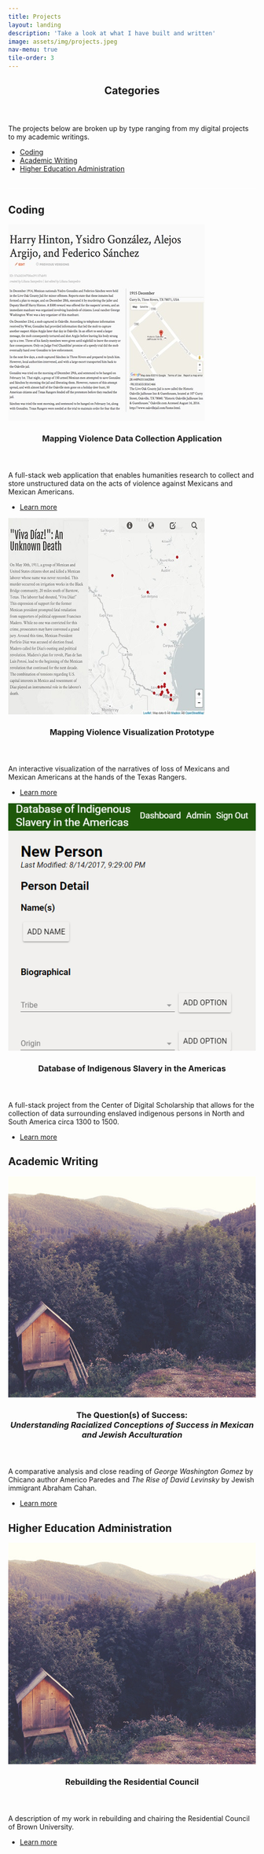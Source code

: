 ```yaml
---
title: Projects
layout: landing
description: 'Take a look at what I have built and written'
image: assets/img/projects.jpeg
nav-menu: true
tile-order: 3
---
```


<!-- Main -->
<div id="main">

<!-- One -->
<section id="one">
	<div class="inner" style="border-bottom: white 2px solid; padding-bottom: 17px;">
		<header class="major">
			<h2>Categories</h2>
		</header>
		<p>The projects below are broken up by type ranging from my digital projects to my academic writings.</p>
		<ul class="actions">
			<li><a href="#coding" class="button scrolly">Coding</a></li>
			<li><a href="#acadwriting" class="button scrolly">Academic Writing</a></li>
			<li><a href="#hea" class="button scrolly">Higher Education Administration</a></li>
		</ul>
	</div>
</section>

<!-- Two -->
<section id="two" class="spotlights">
	<h2 id="coding">Coding</h2>
	<span></span>
	<section>
		<a href="/projects/mapping-violence-data" class="image">
			<img src="assets/images/mappingviolence-data.jpg" alt="" data-position="center center" />
		</a>
		<div class="content">
			<div class="inner">
				<header class="major">
					<h3>Mapping Violence Data Collection Application</h3>
				</header>
				<p>A full-stack web application that enables humanities research to collect and store unstructured data on the acts of violence against Mexicans and Mexican Americans.</p>
				<ul class="actions">
					<li><a href="/projects/mapping-violence-data" class="button">Learn more</a></li>
				</ul>
			</div>
		</div>
	</section>
	<section>
		<a href="/projects/mapping-violence-visualization" class="image">
			<img src="assets/images/mappingviolence-viz.jpg" alt="" data-position="top center" />
		</a>
		<div class="content">
			<div class="inner">
				<header class="major">
					<h3>Mapping Violence Visualization Prototype</h3>
				</header>
				<p>An interactive visualization of the narratives of loss of Mexicans and Mexican Americans at the hands of the Texas Rangers.</p>
				<ul class="actions">
					<li><a href="generic.html" class="button">Learn more</a></li>
				</ul>
			</div>
		</div>
	</section>
	<section>
		<a href="/projects/disa" class="image">
			<img src="assets/images/disa.png" alt="" data-position="25% 25%" />
		</a>
		<div class="content">
			<div class="inner">
				<header class="major">
					<h3>Database of Indigenous Slavery in the Americas</h3>
				</header>
				<p>A full-stack project from the Center of Digital Scholarship that allows for the collection of data surrounding enslaved indigenous persons in North and South America circa 1300 to 1500.</p>
				<ul class="actions">
					<li><a href="/projects/disa" class="button">Learn more</a></li>
				</ul>
			</div>
		</div>
	</section>
	<h2 class="center-align" id="acadwriting">Academic Writing</h2>
	<span></span>
	<section>
		<a href="/writings/academic/gwg-rdl" class="image">
			<img src="assets/images/pic10.jpg" alt="" data-position="25% 25%" />
		</a>
		<div class="content">
			<div class="inner">
				<header class="major">
					<h3>The Question(s) of Success:<br /><em>Understanding Racialized Conceptions of Success in Mexican and Jewish Acculturation</em></h3>
				</header>
				<p>A comparative analysis and close reading of <em>George Washington Gomez</em> by Chicano author Americo Paredes and <em>The Rise of David Levinsky</em> by Jewish immigrant Abraham Cahan.</p>
				<ul class="actions">
					<li><a href="/writings/academic/gwg-rdl" class="button">Learn more</a></li>
				</ul>
			</div>
		</div>
	</section>
	<h2 class="center-align" id="hea">Higher Education Administration</h2>
	<span></span>
	<section>
		<a href="/projects/rescouncil" class="image">
			<img src="assets/images/pic10.jpg" alt="" data-position="25% 25%" />
		</a>
		<div class="content">
			<div class="inner">
				<header class="major">
					<h3>Rebuilding the Residential Council</h3>
				</header>
				<p>A description of my work in rebuilding and chairing the Residential Council of Brown University.</p>
				<ul class="actions">
					<li><a href="/projects/rescouncil" class="button">Learn more</a></li>
				</ul>
			</div>
		</div>
	</section>

</section>

</div>

